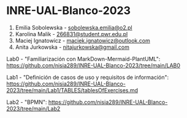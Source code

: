 # INRE-UAL-Blanco-2023

1. Emilia Sobolewska - sobolewska.emilia@o2.pl
2. Karolina Malik - 266831@student.pwr.edu.pl
3. Maciej Ignatowicz - maciek.ignatowicz@outlook.com
4. Anita Jurkowska - nitajurkowska@gmail.com
     
Lab0 - "Familiarización con MarkDown-Mermaid-PlantUML": https://github.com/nisia289/INRE-UAL-Blanco-2023/tree/main/LAB0

Lab1 - "Definición de casos de uso y requisitos de información": https://github.com/nisia289/INRE-UAL-Blanco-2023/tree/main/Lab1/TABLES/tablesOfExercises.md

Lab2 - "BPMN": https://github.com/nisia289/INRE-UAL-Blanco-2023/tree/main/Lab2

